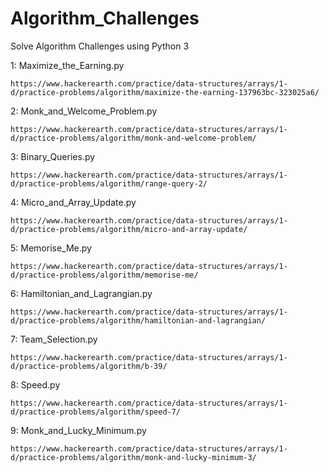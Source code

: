 
# Algorithm_Challenges
Solve Algorithm Challenges using Python 3


1: Maximize_the_Earning.py

    https://www.hackerearth.com/practice/data-structures/arrays/1-d/practice-problems/algorithm/maximize-the-earning-137963bc-323025a6/
    
2: Monk_and_Welcome_Problem.py

    https://www.hackerearth.com/practice/data-structures/arrays/1-d/practice-problems/algorithm/monk-and-welcome-problem/
    
3: Binary_Queries.py

    https://www.hackerearth.com/practice/data-structures/arrays/1-d/practice-problems/algorithm/range-query-2/
    
4: Micro_and_Array_Update.py

    https://www.hackerearth.com/practice/data-structures/arrays/1-d/practice-problems/algorithm/micro-and-array-update/
    
5: Memorise_Me.py

    https://www.hackerearth.com/practice/data-structures/arrays/1-d/practice-problems/algorithm/memorise-me/
    
6: Hamiltonian_and_Lagrangian.py

    https://www.hackerearth.com/practice/data-structures/arrays/1-d/practice-problems/algorithm/hamiltonian-and-lagrangian/

7: Team_Selection.py

    https://www.hackerearth.com/practice/data-structures/arrays/1-d/practice-problems/algorithm/b-39/

8: Speed.py

    https://www.hackerearth.com/practice/data-structures/arrays/1-d/practice-problems/algorithm/speed-7/

9: Monk_and_Lucky_Minimum.py

    https://www.hackerearth.com/practice/data-structures/arrays/1-d/practice-problems/algorithm/monk-and-lucky-minimum-3/
